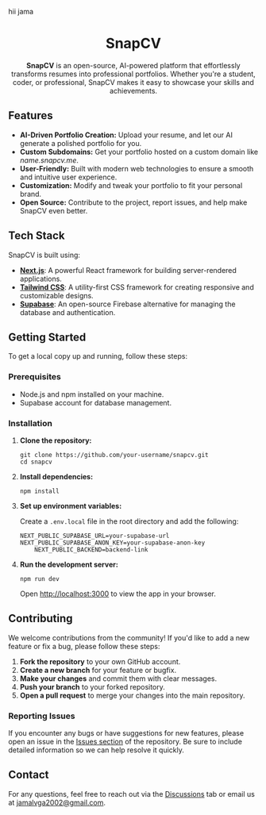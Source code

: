 hii jama<h1 align="center">SnapCV</h1>

<p align="center">
  <b>SnapCV</b> is an open-source, AI-powered platform that effortlessly transforms resumes into professional portfolios. Whether you're a student, coder, or professional, SnapCV makes it easy to showcase your skills and achievements.
</p>

<h2>Features</h2>
<ul>
  <li><b>AI-Driven Portfolio Creation:</b> Upload your resume, and let our AI generate a polished portfolio for you.</li>
  <li><b>Custom Subdomains:</b> Get your portfolio hosted on a custom domain like <i>name.snapcv.me</i>.</li>
  <li><b>User-Friendly:</b> Built with modern web technologies to ensure a smooth and intuitive user experience.</li>
  <li><b>Customization:</b> Modify and tweak your portfolio to fit your personal brand.</li>
  <li><b>Open Source:</b> Contribute to the project, report issues, and help make SnapCV even better.</li>
</ul>

<h2>Tech Stack</h2>
<p>SnapCV is built using:</p>
<ul>
  <li><a href="https://nextjs.org/" target="_blank"><b>Next.js</b></a>: A powerful React framework for building server-rendered applications.</li>
  <li><a href="https://tailwindcss.com/" target="_blank"><b>Tailwind CSS</b></a>: A utility-first CSS framework for creating responsive and customizable designs.</li>
  <li><a href="https://supabase.com/" target="_blank"><b>Supabase</b></a>: An open-source Firebase alternative for managing the database and authentication.</li>
</ul>

<h2>Getting Started</h2>
<p>To get a local copy up and running, follow these steps:</p>

<h3>Prerequisites</h3>
<ul>
  <li>Node.js and npm installed on your machine.</li>
  <li>Supabase account for database management.</li>
</ul>

<h3>Installation</h3>
<ol>
  <li><b>Clone the repository:</b>
    <pre><code>git clone https://github.com/your-username/snapcv.git
cd snapcv</code></pre>
  </li>
  <li><b>Install dependencies:</b>
    <pre><code>npm install</code></pre>
  </li>
  <li><b>Set up environment variables:</b>
    <p>Create a <code>.env.local</code> file in the root directory and add the following:</p>
    <pre><code>NEXT_PUBLIC_SUPABASE_URL=your-supabase-url
NEXT_PUBLIC_SUPABASE_ANON_KEY=your-supabase-anon-key
    NEXT_PUBLIC_BACKEND=backend-link</code></pre>
  </li>
  <li><b>Run the development server:</b>
    <pre><code>npm run dev</code></pre>
    <p>Open <a href="http://localhost:3000" target="_blank">http://localhost:3000</a> to view the app in your browser.</p>
  </li>
</ol>

<h2>Contributing</h2>
<p>We welcome contributions from the community! If you'd like to add a new feature or fix a bug, please follow these steps:</p>
<ol>
  <li><b>Fork the repository</b> to your own GitHub account.</li>
  <li><b>Create a new branch</b> for your feature or bugfix.</li>
  <li><b>Make your changes</b> and commit them with clear messages.</li>
  <li><b>Push your branch</b> to your forked repository.</li>
  <li><b>Open a pull request</b> to merge your changes into the main repository.</li>
</ol>

<h3>Reporting Issues</h3>
<p>If you encounter any bugs or have suggestions for new features, please open an issue in the <a href="https://github.com/your-username/snapcv/issues" target="_blank">Issues section</a> of the repository. Be sure to include detailed information so we can help resolve it quickly.</p>

<h2>Contact</h2>
<p>For any questions, feel free to reach out via the <a href="https://github.com/your-username/snapcv/discussions" target="_blank">Discussions</a> tab or email us at <a href="mailto:jamalvga2002@gmail.com">jamalvga2002@gmail.com</a>.</p>
